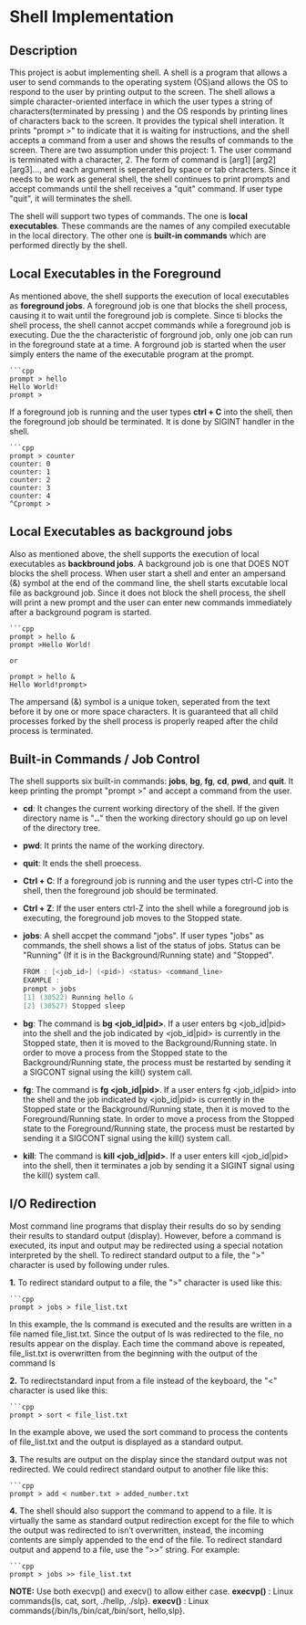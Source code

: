 # Shell Implementation

## Description

This project is aobut implementing shell. A shell is a program that allows a user to send commands to the operating system (OS)and allows the OS to respond to the user by printing output to the screen. The shell allows a simple character-oriented interface in which the user types a string of characters(terminated by pressing <ENTER>) and the OS responds by printing lines of characters back to the screen. It provides the typical shell interation. It prints "prompt >" to indicate that it is waiting for instructions, and the shell accepts a command from a user and shows the results of commands to the screen. There are two assumption under this project: 1. The user command is terminated with a <ENTER> character, 2. The form of command is [arg1] [arg2] [arg3]..., and each argument is seperated by space or tab chracters. Since it needs to be work as general shell, the shell continues to print prompts and accept commands until the shell receives a "quit" command. If user type "quit", it will terminates the shell.

The shell will support two types of commands. The one is **local executables**. These commands are the names of any compiled executable in the local directory. The other one is **built-in commands** which are performed directly by the shell.

## Local Executables in the Foreground

As mentioned above, the shell supports the execution of local executables as **foreground jobs**. A foreground job is one that blocks the shell process, causing it to wait until the foreground job is complete. Since ti blocks the shell process, the shell cannot accpet commands while a foreground job is executing. Due the the characteristic of forground job, only one job can run in the foreground state at a time. A forground job is started when the user simply enters the name of the executable program at the prompt.

    ```cpp
    prompt > hello
    Hello World!
    prompt >

If a foreground job is running and the user types **ctrl + C** into the shell, then the foreground job should be terminated. It is done by SIGINT handler in the shell.

    ```cpp
    prompt > counter
    counter: 0
    counter: 1
    counter: 2
    counter: 3
    counter: 4
    ^Cprompt >

## Local Executables as background jobs

Also as mentioned above, the shell supports the execution of local executables as **backbround jobs**. A background job is one that DOES NOT blocks the shell process. When user start a shell and enter an ampersand (&) symbol at the end of the command line, the shell starts excutable local file as background job. Since it does not block the shell process, the shell will print a new prompt and the user can enter new commands immediately after a background pogram is started.

    ```cpp
    prompt > hello &
    prompt >Hello World!

    or

    prompt > hello &
    Hello World!prompt>

The ampersand (&) symbol is a unique token, seperated from the text before it by one or more space characters. It is guaranteed that all child processes forked by the shell process is properly reaped after the child process is terminated.

## Built-in Commands / Job Control

The shell supports six built-in commands: **jobs**, **bg**, **fg**, **cd**, **pwd**, and **quit**. It keep printing the prompt "prompt >" and accept a command from the user.


 - **cd**: It changes the current working directory of the shell. If the given directory name is "**..**" then the working directory should go up on level of the directory tree.

 - **pwd**: It prints the name of the working directory.

 - **quit**: It ends the shell proecess.

 - **Ctrl + C**: If a foreground job is running and the user types ctrl-C into the shell, then the foreground job should be terminated. 

 - **Ctrl + Z**: If the user enters ctrl-Z into the shell while a foreground job is executing, the foreground job moves to the Stopped state.

 - **jobs**: A shell accpet the command "jobs". If user types "jobs" as commands, the shell shows a list of the status of jobs. Status can be "Running" (If it is in the Background/Running state) and "Stopped".

    ```cpp
    FROM : [<job_id>] (<pid>) <status> <command_line>
    EXAMPLE : 
    prompt > jobs
    [1] (30522) Running hello &
    [2] (30527) Stopped sleep

 - **bg**: The command is **bg <job_id|pid>**. If a user enters bg <job_id|pid> into the shell and the job indicated by <job_id|pid> is currently in the Stopped state, then it is moved to the Background/Running state. In order to move a process from              the Stopped state to the Background/Running state, the process must be restarted by sending it a SIGCONT signal using the kill() system call.
   
 - **fg**: The command is **fg <job_id|pid>**. If a user enters fg <job_id|pid> into the shell and the job indicated by <job_id|pid> is currently in the Stopped state or the Background/Running state, then it is moved to the Foreground/Running state.              In order to move a process from the Stopped state to the Foreground/Running state, the process must be restarted by sending it a SIGCONT signal using the kill() system call.

 - **kill**: The command is **kill <job_id|pid>**. If a user enters kill <job_id|pid> into the shell, then it terminates a job by sending it a SIGINT signal using the kill() system call.

## I/O Redirection

Most command line programs that display their results do so by sending their results to standard output (display). However, before a command is executed, its input and output may be redirected using a special notation interpreted by the shell. To redirect standard output to a file, the ">" character is used by following under rules.

**1.** To redirect standard output to a file, the ">" character is used like this:

    ```cpp
    prompt > jobs > file_list.txt

In this example, the ls command is executed and the results are written in a file named file_list.txt. Since the output of ls was redirected to the file, no results appear on the display. Each time the command above is repeated, file_list.txt is overwritten from the beginning with the output of the command ls

**2.** To redirectstandard input from a file instead of the keyboard, the "<" character is used like this:

    ```cpp
    prompt > sort < file_list.txt

In the example above, we used the sort command to process the contents of file_list.txt and the output is displayed as a standard output.

**3.** The results are output on the display since the standard output was not redirected. We could redirect standard output to another file like this:

    ```cpp
    prompt > add < number.txt > added_number.txt
   
**4.** The shell should also support the command to append to a file. It is virtually the same as standard output redirection except for the file to which the output was redirected to isn’t overwritten, instead, the incoming contents are simply appended to the end of the file. To redirect standard output and append to a file, use the “>>” string. For example:

    ```cpp
    prompt > jobs >> file_list.txt

**NOTE:**  Use both execvp() and execv() to allow either case. 
    **execvp()** : Linux commands{ls, cat, sort, ./hellp, ./slp}.
    **execv()** : Linux commands{/bin/ls,/bin/cat,/bin/sort, hello,slp}.

